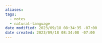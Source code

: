 ```yaml
---
aliases: 
tags:
  - notes
  - natural-language
date modified: 2023/09/18 08:34:35 -07:00
date created: 2023/09/18 08:34:08 -07:00
---
```

